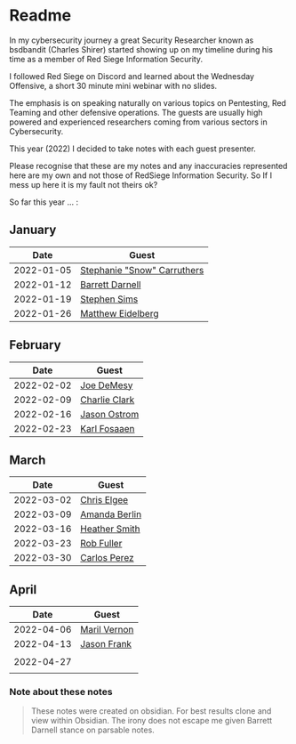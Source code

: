 # Readme

In my cybersecurity journey a great Security Researcher known as bsdbandit (Charles Shirer) started showing up on my timeline during his time as a member of Red Siege Information Security.

 I followed Red Siege on Discord and learned about the Wednesday Offensive, a short 30 minute mini webinar with no slides. 

The emphasis is on speaking naturally on various topics on Pentesting, Red Teaming and other defensive operations. The guests are usually high powered and experienced researchers coming from various sectors in Cybersecurity.

This year (2022) I decided to take notes with each guest presenter.

Please recognise that these are my notes and any inaccuracies represented here are my own and not those of RedSiege Information Security. So If I mess up here it is my fault not theirs ok?


So far this year ... :

## January

| Date        | Guest       |
| ----------- | ----------- |
| 2022-01-05  | [Stephanie "Snow" Carruthers](https://github.com/quincyntuli/RedSiege-Wednesday-Offensive/tree/main/2022-01-05%20-%20Stephanie%20Snow%20Carruthers) |
| 2022-01-12  | [Barrett Darnell](https://github.com/quincyntuli/RedSiege-Wednesday-Offensive/tree/main/2022-01-12%20-%20Barrett%20Darnell)             |
| 2022-01-19  | [Stephen Sims](https://github.com/quincyntuli/RedSiege-Wednesday-Offensive/tree/main/2022-01-19%20-%20Stephen%20Sims)                |
| 2022-01-26 | [Matthew Eidelberg](https://github.com/quincyntuli/RedSiege-Wednesday-Offensive/tree/main/2022-01-26%20-%20Matthew%20Eidelberg)         |

## February

| Date        | Guest       |
| ----------- | ----------- |
| 2022-02-02  | [Joe DeMesy](https://github.com/quincyntuli/RedSiege-Wednesday-Offensive/tree/main/2022-02-02%20-%20Joe%20Demesy) |
| 2022-02-09  | [Charlie Clark](https://github.com/quincyntuli/RedSiege-Wednesday-Offensive/tree/main/2022-02-09%20-%20Charlie%20Clark) |
| 2022-02-16  | [Jason Ostrom](https://github.com/quincyntuli/RedSiege-Wednesday-Offensive/tree/main/2022-02-16%20-%20Jason%20Ostrom) |
| 2022-02-23  |[Karl Fosaaen](https://github.com/quincyntuli/RedSiege-Wednesday-Offensive/tree/main/2022-02-23%20-%20Karl%20Fosaaen)  |

## March

| Date        | Guest       |
| ----------- | ----------- |
| 2022-03-02  | [Chris Elgee](https://github.com/quincyntuli/RedSiege-Wednesday-Offensive/tree/main/2022-03-02%20-%20Chris%20Elgee)  |
| 2022-03-09  | [Amanda Berlin](https://github.com/quincyntuli/RedSiege-Wednesday-Offensive/tree/main/2022-03-09%20-%20Amanda%20Berlin)|
| 2022-03-16  | [Heather Smith](https://github.com/quincyntuli/Watching-RedSiege-Wednesday-Offensive/tree/main/2022-03-16%20-%20Heather%20Smith) |
| 2022-03-23  | [Rob Fuller](https://github.com/quincyntuli/Watching-RedSiege-Wednesday-Offensive/tree/main/2022-03-23%20-%20Rob%20Fuller) |
| 2022-03-30  | [Carlos Perez](https://github.com/quincyntuli/Watching-RedSiege-Wednesday-Offensive/tree/main/2022-03-30%20-%20Carlos%20Perez) |


## April

| Date        | Guest       |
| ----------- | ----------- |
| 2022-04-06  | [Maril Vernon](https://github.com/quincyntuli/Watching-RedSiege-Wednesday-Offensive/tree/main/2022-04-06%20-%20Maril%20Vernon)  |
| 2022-04-13  | [Jason Frank](https://github.com/quincyntuli/Watching-RedSiege-Wednesday-Offensive/tree/main/2022-04-13%20-%20Jason%20Frank) |
|   |  |
| 2022-04-27 |  |
|   |  |






### Note about these notes 
>These notes were created on obsidian. For best results clone and view within Obsidian. The irony does not escape me given Barrett Darnell stance on parsable notes.
